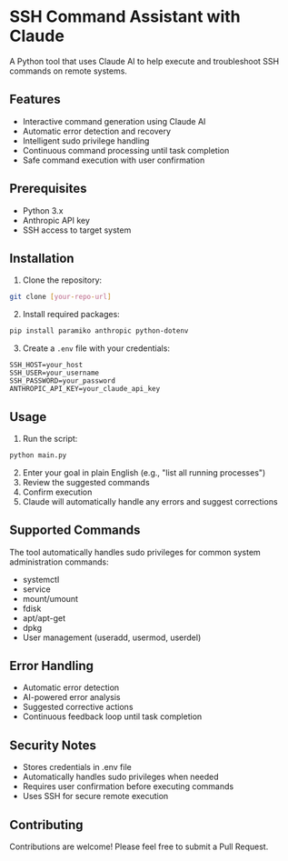 # SSH Command Assistant with Claude

A Python tool that uses Claude AI to help execute and troubleshoot SSH commands on remote systems.

## Features

- Interactive command generation using Claude AI
- Automatic error detection and recovery
- Intelligent sudo privilege handling
- Continuous command processing until task completion
- Safe command execution with user confirmation

## Prerequisites

- Python 3.x
- Anthropic API key
- SSH access to target system

## Installation

1. Clone the repository:
```bash
git clone [your-repo-url]
```

2. Install required packages:
```bash
pip install paramiko anthropic python-dotenv
```

3. Create a `.env` file with your credentials:
```
SSH_HOST=your_host
SSH_USER=your_username
SSH_PASSWORD=your_password
ANTHROPIC_API_KEY=your_claude_api_key
```

## Usage

1. Run the script:
```bash
python main.py
```

2. Enter your goal in plain English (e.g., "list all running processes")
3. Review the suggested commands
4. Confirm execution
5. Claude will automatically handle any errors and suggest corrections

## Supported Commands

The tool automatically handles sudo privileges for common system administration commands:
- systemctl
- service
- mount/umount
- fdisk
- apt/apt-get
- dpkg
- User management (useradd, usermod, userdel)

## Error Handling

- Automatic error detection
- AI-powered error analysis
- Suggested corrective actions
- Continuous feedback loop until task completion

## Security Notes

- Stores credentials in .env file
- Automatically handles sudo privileges when needed
- Requires user confirmation before executing commands
- Uses SSH for secure remote execution

## Contributing

Contributions are welcome! Please feel free to submit a Pull Request.
